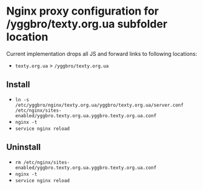 # Nginx proxy configuration for /yggbro/texty.org.ua subfolder location

Current implementation drops all JS and forward links to following locations:

* `texty.org.ua` > `/yggbro/texty.org.ua`

## Install

* `ln -s /etc/yggbro/nginx/texty.org.ua/yggbro/texty.org.ua/server.conf /etc/nginx/sites-enabled/yggbro.texty.org.ua.yggbro.texty.org.ua.conf`
* `nginx -t`
* `service nginx reload`

## Uninstall

* `rm /etc/nginx/sites-enabled/yggbro.texty.org.ua.yggbro.texty.org.ua.conf`
* `nginx -t`
* `service nginx reload`